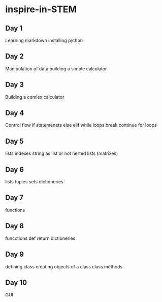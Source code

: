 # inspire-in-STEM
## Day 1
Learning markdown
installing python
## Day 2
Manipulation of data
building a simple calculator
## Day 3
Building a comlex calculator
## Day 4
Control flow
if statemenets
else elif
while loops
break continue
for loops
## Day 5
lists
  indexes
  string as list or not
  nerted lists (matrixes)
## Day 6
lists
tuples
sets
dictioneries

## Day 7
functions
## Day 8
funcctions def
 return
 dictioneries
 ## Day 9
 defining class
 creating objects of a class
 class methods
 
 ## Day 10 
 GUI
 
